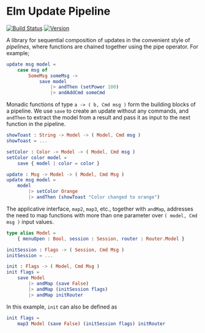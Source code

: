 # Elm Update Pipeline

[![Build Status](https://img.shields.io/travis/laserpants/elm-update-pipeline/master.svg?style=flat)](https://travis-ci.org/laserpants/elm-update-pipeline)
[![Version](https://img.shields.io/badge/elm--version-0.19-blue.svg?colorB=ff69b4)](http://elm-lang.org/)

A library for sequential composition of updates in the convenient style of _pipelines_, where functions are chained together using the pipe operator.
For example;

```elm
update msg model =
    case msg of
        SomeMsg someMsg ->
            save model
                |> andThen (setPower 100)
                |> andAddCmd someCmd
```

Monadic functions of type `a -> ( b, Cmd msg )` form the building blocks of a pipeline.
We use `save` to create an update without any commands, and `andThen` to extract the model from a result and pass it as input to the next function in the pipeline.

```elm
showToast : String -> Model -> ( Model, Cmd msg )
showToast = ...

setColor : Color -> Model -> ( Model, Cmd msg )
setColor color model =
    save { model | color = color }

update : Msg -> Model -> ( Model, Cmd Msg )
update msg model =
    model
        |> setColor Orange
        |> andThen (showToast "Color changed to orange")
```

The applicative interface, `map2`, `map3`, etc., together with `andMap`, addresses the need to map functions with more than one parameter over `( model, Cmd msg )` input values.

```elm
type alias Model =
    { menuOpen : Bool, session : Session, router : Router.Model }

initSession : Flags -> ( Session, Cmd Msg )
initSession = ...

init : Flags -> ( Model, Cmd Msg )
init flags =
    save Model
        |> andMap (save False)
        |> andMap (initSession flags)
        |> andMap initRouter
```

In this example, `init` can also be defined as

```elm
init flags =
    map3 Model (save False) (initSession flags) initRouter
```
